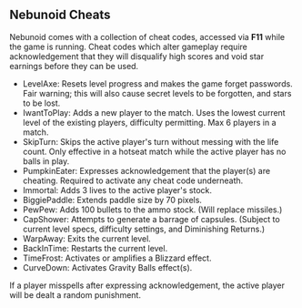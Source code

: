 ## Nebunoid Cheats

Nebunoid comes with a collection of cheat codes, accessed via **F11** while the game is running. Cheat codes which alter gameplay require acknowledgement that they will disqualify high scores and void star earnings before they can be used.

* LevelAxe: Resets level progress and makes the game forget passwords. Fair warning; this will also cause secret levels to be forgotten, and stars to be lost.
* IwantToPlay: Adds a new player to the match. Uses the lowest current level of the existing players, difficulty permitting. Max 6 players in a match.
* SkipTurn: Skips the active player's turn without messing with the life count. Only effective in a hotseat match while the active player has no balls in play.
* PumpkinEater: Expresses acknowledgement that the player(s) are cheating. Required to activate any cheat code underneath.
* Immortal: Adds 3 lives to the active player's stock.
* BiggiePaddle: Extends paddle size by 70 pixels.
* PewPew: Adds 100 bullets to the ammo stock. (Will replace missiles.)
* CapShower: Attempts to generate a barrage of capsules. (Subject to current level specs, difficulty settings, and Diminishing Returns.)
* WarpAway: Exits the current level.
* BackInTime: Restarts the current level.
* TimeFrost: Activates or amplifies a Blizzard effect.
* CurveDown: Activates Gravity Balls effect(s).

If a player misspells after expressing acknowledgement, the active player will be dealt a random punishment.
